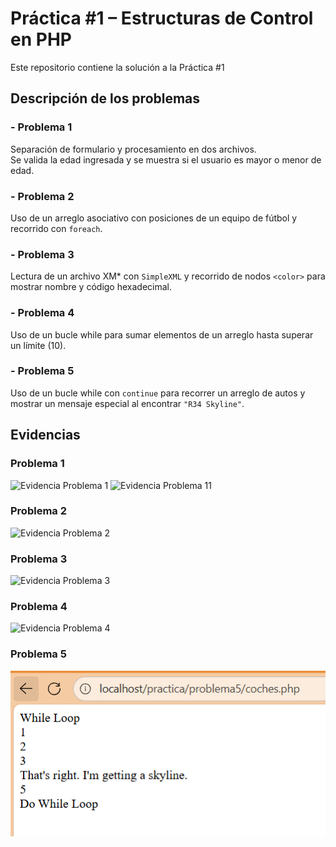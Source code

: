 # Práctica #1 – Estructuras de Control en PHP

Este repositorio contiene la solución a la Práctica #1

## Descripción de los problemas

### - Problema 1
Separación de formulario y procesamiento en dos archivos.  
Se valida la edad ingresada y se muestra si el usuario es mayor o menor de edad.
### - Problema 2
Uso de un arreglo asociativo con posiciones de un equipo de fútbol y recorrido con `foreach`.
### - Problema 3
Lectura de un archivo XM* con `SimpleXML` y recorrido de nodos `<color>` para mostrar nombre y código hexadecimal.
### - Problema 4
Uso de un bucle while para sumar elementos de un arreglo hasta superar un límite (10).
### - Problema 5
Uso de un bucle while con `continue` para recorrer un arreglo de autos y mostrar un mensaje especial al encontrar `"R34 Skyline"`.


## Evidencias

### Problema 1
![Evidencia Problema 1](Captura%20de%20pantalla%202035-09-26%20091931.png)
![Evidencia Problema 11](Captura%20de%20pantalla%202035-09-26%20091950.png)

### Problema 2
![Evidencia Problema 2](Captura%20de%20pantalla%202035-09-26%20082011.png)

### Problema 3
![Evidencia Problema 3](Captura%20de%20pantalla%202035-09-26%20082027.png)

### Problema 4
![Evidencia Problema 4](Captura%20de%20pantalla%202035-09-26%20082142.png)

### Problema 5
![Evidencia Problema 5](Captura%20de%20pantalla%202025-09-26%20092057.png)
